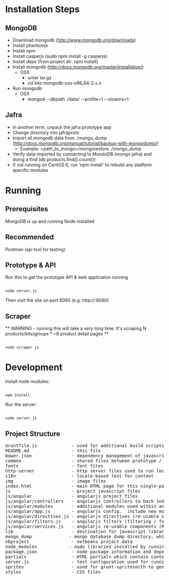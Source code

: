 Installation Steps
==================

MongoDB
-------
* Download mongodb (http://www.mongodb.org/downloads)
* Install phantomjs
* Install npm
* Install casperjs (sudo npm install -g casperjs)
* Install deps (from project dir: npm install)
* Install mongodb (http://docs.mongodb.org/master/installation/)
  - OSX
    - untar tar.gz
    - cd into mongodb-osx-x86_64-2.x.x
* Run mongodb
  - OSX
    - mongod --dbpath ./data/ --profile=1 --slowms=1

Jafra
-----
* In another term, unpack the jafra prototype app
* Change directory into jafraproto
* Import all mongodb data from ./mongo_dump (http://docs.mongodb.org/manual/tutorial/backup-with-mongodump/)
  - Example: <path_to_mongo>/mongorestore ./mongo_dump
* Verify data imported by connecting to MondoDB (mongo jafra) and doing a find (db.products.find().count())
* If not running on CentOS 6, run 'npm install' to rebuild any platform specific modules


Running
=======

Prerequisites
-------------
MongoDB is up and running
Node installed

Recommended
-----------
Postman (api tool for testing)

Prototype & API
---------------
Run this to get the prototype API & web application running

<code>
node server.js
</code>

Then visit the site on port 8090 (e.g. http://<server>:8090)

Scraper
-------

** WARNING - running this will take a very long time.  It's scraping N products/kits/groups * ~8 product detail pages **

<code>
node scraper.js
</code>


Development
===========

Install node modules:

<code>
npm install
</code>

Run the server:

<code>
node server.js
</code>


Project Structure
-----------------

<pre>
Gruntfile.js             - used for additional build scripts (not currently used)
README.md                - this file
bower.json               - dependency management of javascript libaries
common                   - shared files between prototype / scraper
fonts                    - font files
http-server              - http server files used to run local dev server
i18n                     - locale-based text for content
img                      - image files
index.html               - main HTML page for this single-page application
js                       - project javascript files
js/angular               - angularjs project files
js/angular/controllers   - angularjs controllers to back individual views / modals
js/angular/modules       - additional modules used within angularjs
js/angular/app.js        - angularjs config.  include new modules, change settings, change routes
js/angular/directives.js - angularjs directives (re-usable UI components)
js/angular/filters.js    - angularjs filters (filtering / formatting components for UI)
js/angular/services.js   - angularjs re-usable components (REST services, common utilities, session data, etc.)
lib                      - destination for javascript libraries managed by bower
mongo_dump              - mongo database dump directory, which can be imported with mongorestore
nbproject                - netbeans project data
node_modules            - node libraries installed by running "npm install"
package.json             - node package information and dependencies
partials                 - HTML partials which contain content for all views and dialogs
server.js                - test configuration used for running node http server above
sprites                  - used for grunt-spritesmith to generate sprite maps (not currently used)
styles                   - CSS files
</pre>
